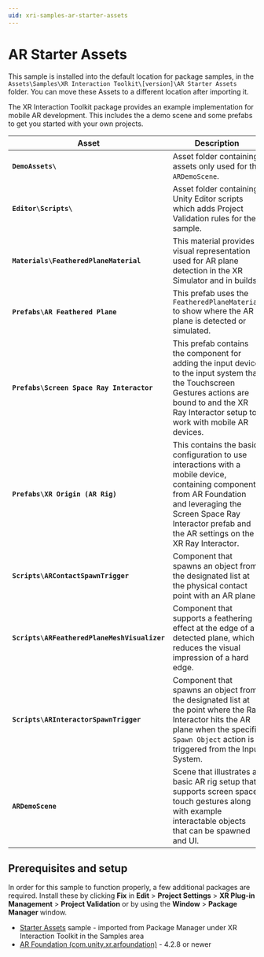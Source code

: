 ```yaml
---
uid: xri-samples-ar-starter-assets
---
```

# AR Starter Assets

This sample is installed into the default location for package samples, in the `Assets\Samples\XR Interaction Toolkit\[version]\AR Starter Assets` folder. You can move these Assets to a different location after importing it.

The XR Interaction Toolkit package provides an example implementation for mobile AR development. This includes the a demo scene and some prefabs to get you started with your own projects.

|**Asset**|**Description**|
|---|---|
|**`DemoAssets\`**|Asset folder containing assets only used for the `ARDemoScene`.|
|**`Editor\Scripts\`**|Asset folder containing Unity Editor scripts which adds Project Validation rules for the sample.|
|**`Materials\FeatheredPlaneMaterial`**|This material provides a visual representation used for AR plane detection in the XR Simulator and in builds.|
|**`Prefabs\AR Feathered Plane`**|This prefab uses the `FeatheredPlaneMaterial` to show where the AR plane is detected or simulated.|
|**`Prefabs\Screen Space Ray Interactor`**|This prefab contains the component for adding the input device to the input system that the Touchscreen Gestures actions are bound to and the XR Ray Interactor setup to work with mobile AR devices.|
|**`Prefabs\XR Origin (AR Rig)`**|This contains the basic configuration to use interactions with a mobile device, containing components from AR Foundation and leveraging the Screen Space Ray Interactor prefab and the AR settings on the XR Ray Interactor.|
|**`Scripts\ARContactSpawnTrigger`**|Component that spawns an object from the designated list at the physical contact point with an AR plane.|
|**`Scripts\ARFeatheredPlaneMeshVisualizer`**|Component that supports a feathering effect at the edge of a detected plane, which reduces the visual impression of a hard edge.|
|**`Scripts\ARInteractorSpawnTrigger`**|Component that spawns an object from the designated list at the point where the Ray Interactor hits the AR plane when the specific `Spawn Object` action is triggered from the Input System.|
|**`ARDemoScene`**|Scene that illustrates a basic AR rig setup that supports screen space touch gestures along with example interactable objects that can be spawned and UI.|

## Prerequisites and setup

In order for this sample to function properly, a few additional packages are required. Install these by clicking **Fix** in **Edit** &gt; **Project Settings** &gt; **XR Plug-in Management** &gt; **Project Validation** or by using the **Window** &gt; **Package Manager** window.
  * [Starter Assets](samples-starter-assets.md) sample - imported from Package Manager under XR Interaction Toolkit in the Samples area
  * [AR Foundation (com.unity.xr.arfoundation)](https://docs.unity3d.com/Manual/com.unity.xr.arfoundation.html) - 4.2.8 or newer
